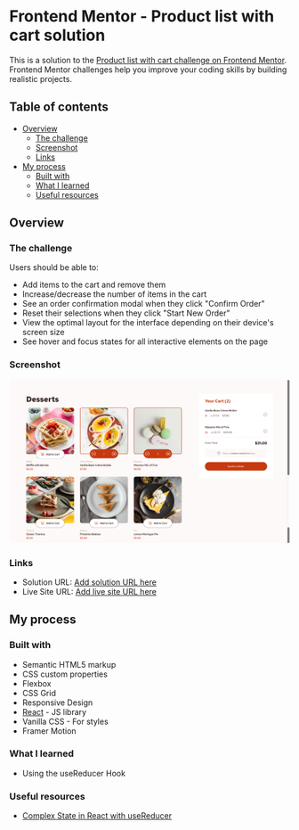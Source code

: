# Frontend Mentor - Product list with cart solution

This is a solution to the [Product list with cart challenge on Frontend Mentor](https://www.frontendmentor.io/challenges/product-list-with-cart-5MmqLVAp_d). Frontend Mentor challenges help you improve your coding skills by building realistic projects. 

## Table of contents

- [Overview](#overview)
  - [The challenge](#the-challenge)
  - [Screenshot](#screenshot)
  - [Links](#links)
- [My process](#my-process)
  - [Built with](#built-with)
  - [What I learned](#what-i-learned)
  - [Useful resources](#useful-resources)


## Overview

### The challenge

Users should be able to:

- Add items to the cart and remove them
- Increase/decrease the number of items in the cart
- See an order confirmation modal when they click "Confirm Order"
- Reset their selections when they click "Start New Order"
- View the optimal layout for the interface depending on their device's screen size
- See hover and focus states for all interactive elements on the page

### Screenshot

![](https://github.com/winniffy/product-list-cart/blob/main/public/screenshot.png)

### Links

- Solution URL: [Add solution URL here](https://github.com/winniffy/product-list-cart)
- Live Site URL: [Add live site URL here](https://product-list-cart-phi.vercel.app)

## My process

### Built with

- Semantic HTML5 markup
- CSS custom properties
- Flexbox
- CSS Grid
- Responsive Design
- [React](https://react.dev/) - JS library
- Vanilla CSS - For styles
- Framer Motion


### What I learned

- Using the useReducer Hook 


### Useful resources

- [Complex State in React with useReducer](https://blog.webdevsimplified.com/2020-06/use-reducer/)

